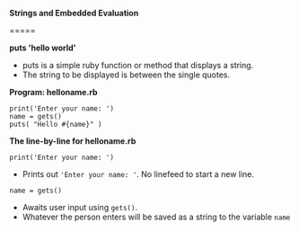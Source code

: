 **Strings and Embedded Evaluation**

=====

**puts 'hello world'**

* puts is a simple ruby function or method that displays a string.
* The string to be displayed is between the single quotes.

**Program: helloname.rb**

```
print('Enter your name: ')
name = gets()
puts( "Hello #{name}" )
```

**The line-by-line for helloname.rb**

```print('Enter your name: ')```

* Prints out ```'Enter your name: '```. No linefeed to start a new line.

```name = gets()```

* Awaits user input using ```gets()```.
* Whatever the person enters will be saved as a string to the variable ```name```